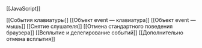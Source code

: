 [[JavaScript]]

[[События клавиатуры]]
[[Объект event — клавиатура]]
[[Объект event — мышь]]
[[Снятие слушателя]]
[[Отмена стандартного поведения браузера]]
[[Всплытие и делегирование событий]]
[[Дополнительно отмена всплытия]]